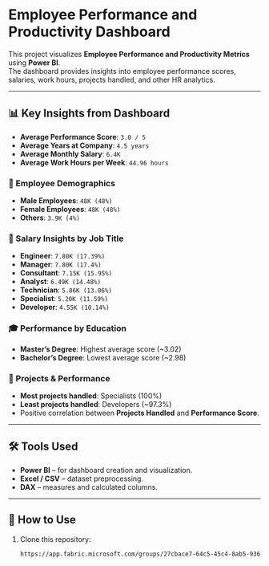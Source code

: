 # Employee Performance and Productivity Dashboard

This project visualizes **Employee Performance and Productivity Metrics** using **Power BI**.  
The dashboard provides insights into employee performance scores, salaries, work hours, projects handled, and other HR analytics.

---

## 📊 Key Insights from Dashboard

- **Average Performance Score**: `3.0 / 5`
- **Average Years at Company**: `4.5 years`
- **Average Monthly Salary**: `6.4K`
- **Average Work Hours per Week**: `44.96 hours`

### 👥 Employee Demographics
- **Male Employees**: `48K (48%)`
- **Female Employees**: `48K (48%)`
- **Others**: `3.9K (4%)`

### 💼 Salary Insights by Job Title
- **Engineer**: `7.80K (17.39%)`
- **Manager**: `7.80K (17.4%)`
- **Consultant**: `7.15K (15.95%)`
- **Analyst**: `6.49K (14.48%)`
- **Technician**: `5.86K (13.06%)`
- **Specialist**: `5.20K (11.59%)`
- **Developer**: `4.55K (10.14%)`

### 🎓 Performance by Education
- **Master’s Degree**: Highest average score (~3.02)
- **Bachelor’s Degree**: Lowest average score (~2.98)

### 📂 Projects & Performance
- **Most projects handled**: Specialists (100%)
- **Least projects handled**: Developers (~97.3%)
- Positive correlation between **Projects Handled** and **Performance Score**.

---

## 🛠️ Tools Used
- **Power BI** – for dashboard creation and visualization.
- **Excel / CSV** – dataset preprocessing.
- **DAX** – measures and calculated columns.

---

## 🚀 How to Use
1. Clone this repository:
   ```bash
   https://app.fabric.microsoft.com/groups/27cbace7-64c5-45c4-8ab5-9366e7328b5a/reports/db6ba255-3a65-4f6b-8d19-7c9f78892fa1/2cb1f549d46fc4f544dc?experience=fabric-developer
